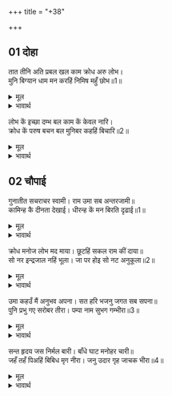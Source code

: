 +++
title = "+38"

+++


## 01 दोहा
तात तीनि अति प्रबल खल काम क्रोध अरु लोभ।  
मुनि बिग्यान धाम मन करहिं निमिष महुँ छोभ॥1॥  

<details><summary>मूल</summary>

तात तीनि अति प्रबल खल काम क्रोध अरु लोभ।  
मुनि बिग्यान धाम मन करहिं निमिष महुँ छोभ॥1॥  
</details>

<details><summary>भावार्थ</summary>

 हे तात! काम, क्रोध और लोभ- ये तीन अत्यन्त दुष्ट हैं। ये विज्ञान के धाम मुनियों के भी मनों को पलभर में क्षुब्ध कर देते हैं॥1॥  
</details>

लोभ कें इच्छा दम्भ बल काम कें केवल नारि।  
क्रोध कें परुष बचन बल मुनिबर कहहिं बिचारि॥2॥  

<details><summary>मूल</summary>

लोभ कें इच्छा दम्भ बल काम कें केवल नारि।  
क्रोध कें परुष बचन बल मुनिबर कहहिं बिचारि॥2॥  
</details>

<details><summary>भावार्थ</summary>

 लोभ को इच्छा और दम्भ का बल है, काम को केवल स्त्री का बल है और क्रोध को कठोर वचनों का बाल है, श्रेष्ठ मुनि विचार कर ऐसा कहते हैं॥2॥  
</details>





## 02 चौपाई
गुनातीत सचराचर स्वामी। राम उमा सब अन्तरजामी॥  
कामिन्ह कै दीनता देखाई। धीरन्ह कें मन बिरति दृढाई॥1॥  

<details><summary>मूल</summary>

गुनातीत सचराचर स्वामी। राम उमा सब अन्तरजामी॥  
कामिन्ह कै दीनता देखाई। धीरन्ह कें मन बिरति दृढाई॥1॥  
</details>

<details><summary>भावार्थ</summary>

 (शिवजी कहते हैं-) हे पार्वती! श्री रामचन्द्रजी गुणातीत (तीनों गुणों से परे), चराचर जगत्‌ के स्वामी और सबके अन्तर की जानने वाले हैं। (उपर्युक्त बातें कहकर) उन्होन्ने कामी लोगों की दीनता (बेबसी) दिखलाई है और धीर (विवेकी) पुरुषों के मन में वैराग्य को दृढ किया है॥1॥  
</details>

क्रोध मनोज लोभ मद माया। छूटहिं सकल राम कीं दाया॥  
सो नर इन्द्रजाल नहिं भूला। जा पर होइ सो नट अनुकूला॥2॥  

<details><summary>मूल</summary>

क्रोध मनोज लोभ मद माया। छूटहिं सकल राम कीं दाया॥  
सो नर इन्द्रजाल नहिं भूला। जा पर होइ सो नट अनुकूला॥2॥  
</details>

<details><summary>भावार्थ</summary>

 क्रोध, काम, लोभ, मद और माया- ये सभी श्री रामजी की दया से छूट जाते हैं। वह नट (नटराज भगवान्‌) जिस पर प्रसन्न होता है, वह मनुष्य इन्द्रजाल (माया) में नहीं भूलता॥2॥  
</details>

उमा कहउँ मैं अनुभव अपना। सत हरि भजनु जगत सब सपना॥  
पुनि प्रभु गए सरोबर तीरा। पम्पा नाम सुभग गम्भीरा॥3॥  

<details><summary>मूल</summary>

उमा कहउँ मैं अनुभव अपना। सत हरि भजनु जगत सब सपना॥  
पुनि प्रभु गए सरोबर तीरा। पम्पा नाम सुभग गम्भीरा॥3॥  
</details>

<details><summary>भावार्थ</summary>

 हे उमा! मैं तुम्हें अपना अनुभव कहता हूँ- हरि का भजन ही सत्य है, यह सारा जगत्‌ तो स्वप्न (की भाँति झूठा) है। फिर प्रभु श्री रामजी पम्पा नामक सुन्दर और गहरे सरोवर के तीर पर गए॥3॥  
</details>

सन्त हृदय जस निर्मल बारी। बाँधे घाट मनोहर चारी॥  
जहँ तहँ पिअहिं बिबिध मृग नीरा। जनु उदार गृह जाचक भीरा॥4॥  

<details><summary>मूल</summary>

सन्त हृदय जस निर्मल बारी। बाँधे घाट मनोहर चारी॥  
जहँ तहँ पिअहिं बिबिध मृग नीरा। जनु उदार गृह जाचक भीरा॥4॥  
</details>

<details><summary>भावार्थ</summary>

 उसका जल सन्तों के हृदय जैसा निर्मल है। मन को हरने वाले सुन्दर चार घाट बँधे हुए हैं। भाँति-भाँति के पशु जहाँ-तहाँ जल पी रहे हैं। मानो उदार दानी पुरुषों के घर याचकों की भीड लगी हो!॥4॥  
</details>

